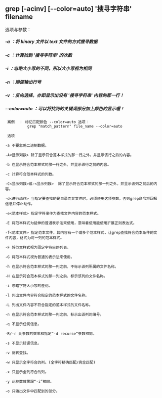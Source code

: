 ## grep [-acinv] [--color=auto] '搜寻字符串' filename

选项与参数：

 #####   -a ：将 binary 文件以 text 文件的方式搜寻数据
 #####  -c ：计算找到 '搜寻字符串' 的次数
 #####   -i ：忽略大小写的不同，所以大小写视为相同
 #####  -n ：顺便输出行号
 #####  -v ：反向选择，亦即显示出没有 '搜寻字符串' 内容的那一行！
 ##### --color=auto ：可以将找到的关键词部分加上颜色的显示喔！
     
     案例  ： 标记匹配颜色 --color=auto 选项：
              grep "match_pattern" file_name --color=auto
              
```              
 选项

-a 不要忽略二进制数据。

-A<显示列数> 除了显示符合范本样式的那一行之外，并显示该行之后的内容。

-b 在显示符合范本样式的那一行之外，并显示该行之前的内容。

-c 计算符合范本样式的列数。

-C<显示列数>或-<显示列数>  除了显示符合范本样式的那一列之外，并显示该列之前后的内容。

-d<进行动作> 当指定要查找的是目录而非文件时，必须使用这项参数，否则grep命令将回报信息并停止动作。

-e<范本样式> 指定字符串作为查找文件内容的范本样式。

-E 将范本样式为延伸的普通表示法来使用，意味着使用能使用扩展正则表达式。

-f<范本文件> 指定范本文件，其内容有一个或多个范本样式，让grep查找符合范本条件的文件内容，格式为每一列的范本样式。

-F 将范本样式视为固定字符串的列表。

-G 将范本样式视为普通的表示法来使用。

-h 在显示符合范本样式的那一列之前，不标示该列所属的文件名称。

-H 在显示符合范本样式的那一列之前，标示该列的文件名称。

-i 忽略字符大小写的差别。

-l 列出文件内容符合指定的范本样式的文件名称。

-L 列出文件内容不符合指定的范本样式的文件名称。

-n 在显示符合范本样式的那一列之前，标示出该列的编号。

-q 不显示任何信息。

-R/-r 此参数的效果和指定“-d recurse”参数相同。

-s 不显示错误信息。

-v 反转查找。

-w 只显示全字符合的列。(全字符精确匹配/完全匹配)

-x 只显示全列符合的列。

-y 此参数效果跟“-i”相同。

-o 只输出文件中匹配到的部分。 
```
     
